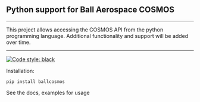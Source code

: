 ## Python support for Ball Aerospace COSMOS

---

This project allows accessing the COSMOS API from the python programming language.
Additional functionality and support will be added over time.

---
[![Code style: black](https://img.shields.io/badge/code%20style-black-000000.svg)](https://github.com/psf/black)


Installation:
```
pip install ballcosmos
```

See the docs, examples for usage
